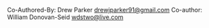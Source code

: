 Co-Authored-By: Drew Parker <drewjparker91@gmail.com>
Co-author: William Donovan-Seid <wdstwo@live.com>

